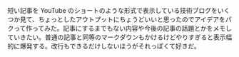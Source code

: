 短い記事を YouTube のショートのような形式で表示している技術ブログをいくつか見て、ちょっとしたアウトプットにちょうどいいと思ったのでアイデアをパクって作ってみた。記事にするまでもない内容や今後の記事の話題とかをメモしていきたい。普通の記事と同等のマークダウンもかけるけどやりすぎると表示幅的に爆発する。改行もできるだけしないほうがそれっぽくて好きだ。
